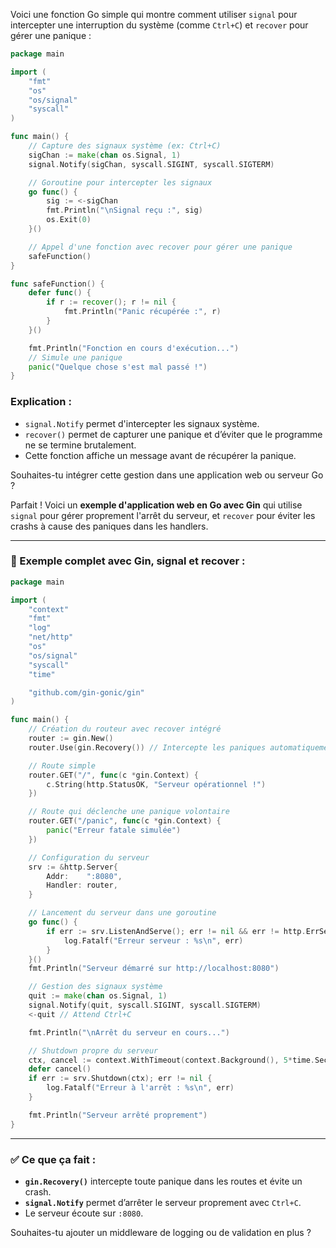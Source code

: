 Voici une fonction Go simple qui montre comment utiliser `signal` pour intercepter une interruption du système (comme `Ctrl+C`) et `recover` pour gérer une panique :

```go
package main

import (
	"fmt"
	"os"
	"os/signal"
	"syscall"
)

func main() {
	// Capture des signaux système (ex: Ctrl+C)
	sigChan := make(chan os.Signal, 1)
	signal.Notify(sigChan, syscall.SIGINT, syscall.SIGTERM)

	// Goroutine pour intercepter les signaux
	go func() {
		sig := <-sigChan
		fmt.Println("\nSignal reçu :", sig)
		os.Exit(0)
	}()

	// Appel d'une fonction avec recover pour gérer une panique
	safeFunction()
}

func safeFunction() {
	defer func() {
		if r := recover(); r != nil {
			fmt.Println("Panic récupérée :", r)
		}
	}()

	fmt.Println("Fonction en cours d'exécution...")
	// Simule une panique
	panic("Quelque chose s'est mal passé !")
}
```

### Explication :

* `signal.Notify` permet d'intercepter les signaux système.
* `recover()` permet de capturer une panique et d’éviter que le programme ne se termine brutalement.
* Cette fonction affiche un message avant de récupérer la panique.

Souhaites-tu intégrer cette gestion dans une application web ou serveur Go ?

Parfait ! Voici un **exemple d'application web en Go avec Gin** qui utilise `signal` pour gérer proprement l'arrêt du serveur, et `recover` pour éviter les crashs à cause des paniques dans les handlers.

---

### 🔧 Exemple complet avec Gin, signal et recover :

```go
package main

import (
	"context"
	"fmt"
	"log"
	"net/http"
	"os"
	"os/signal"
	"syscall"
	"time"

	"github.com/gin-gonic/gin"
)

func main() {
	// Création du routeur avec recover intégré
	router := gin.New()
	router.Use(gin.Recovery()) // Intercepte les paniques automatiquement

	// Route simple
	router.GET("/", func(c *gin.Context) {
		c.String(http.StatusOK, "Serveur opérationnel !")
	})

	// Route qui déclenche une panique volontaire
	router.GET("/panic", func(c *gin.Context) {
		panic("Erreur fatale simulée")
	})

	// Configuration du serveur
	srv := &http.Server{
		Addr:    ":8080",
		Handler: router,
	}

	// Lancement du serveur dans une goroutine
	go func() {
		if err := srv.ListenAndServe(); err != nil && err != http.ErrServerClosed {
			log.Fatalf("Erreur serveur : %s\n", err)
		}
	}()
	fmt.Println("Serveur démarré sur http://localhost:8080")

	// Gestion des signaux système
	quit := make(chan os.Signal, 1)
	signal.Notify(quit, syscall.SIGINT, syscall.SIGTERM)
	<-quit // Attend Ctrl+C

	fmt.Println("\nArrêt du serveur en cours...")

	// Shutdown propre du serveur
	ctx, cancel := context.WithTimeout(context.Background(), 5*time.Second)
	defer cancel()
	if err := srv.Shutdown(ctx); err != nil {
		log.Fatalf("Erreur à l'arrêt : %s\n", err)
	}

	fmt.Println("Serveur arrêté proprement")
}
```

---

### ✅ Ce que ça fait :

* **`gin.Recovery()`** intercepte toute panique dans les routes et évite un crash.
* **`signal.Notify`** permet d’arrêter le serveur proprement avec `Ctrl+C`.
* Le serveur écoute sur `:8080`.

Souhaites-tu ajouter un middleware de logging ou de validation en plus ?
